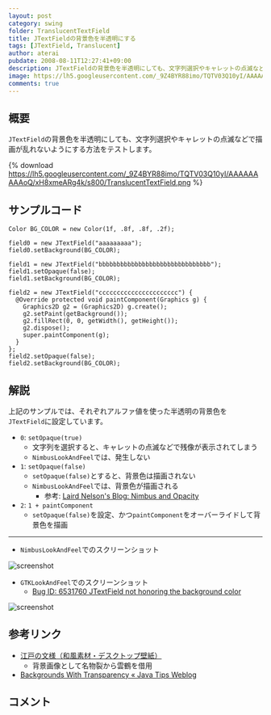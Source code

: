 ```yaml
---
layout: post
category: swing
folder: TranslucentTextField
title: JTextFieldの背景色を半透明にする
tags: [JTextField, Translucent]
author: aterai
pubdate: 2008-08-11T12:27:41+09:00
description: JTextFieldの背景色を半透明にしても、文字列選択やキャレットの点滅などで描画が乱れないようにする方法をテストします。
image: https://lh5.googleusercontent.com/_9Z4BYR88imo/TQTV03Q10yI/AAAAAAAAAoQ/xH8xmeARg4k/s800/TranslucentTextField.png
comments: true
---
```

## 概要
`JTextField`の背景色を半透明にしても、文字列選択やキャレットの点滅などで描画が乱れないようにする方法をテストします。

{% download https://lh5.googleusercontent.com/_9Z4BYR88imo/TQTV03Q10yI/AAAAAAAAAoQ/xH8xmeARg4k/s800/TranslucentTextField.png %}

## サンプルコード
<pre class="prettyprint"><code>Color BG_COLOR = new Color(1f, .8f, .8f, .2f);

field0 = new JTextField("aaaaaaaaa");
field0.setBackground(BG_COLOR);

field1 = new JTextField("bbbbbbbbbbbbbbbbbbbbbbbbbbbbbbb");
field1.setOpaque(false);
field1.setBackground(BG_COLOR);

field2 = new JTextField("cccccccccccccccccccccc") {
  @Override protected void paintComponent(Graphics g) {
    Graphics2D g2 = (Graphics2D) g.create();
    g2.setPaint(getBackground());
    g2.fillRect(0, 0, getWidth(), getHeight());
    g2.dispose();
    super.paintComponent(g);
  }
};
field2.setOpaque(false);
field2.setBackground(BG_COLOR);
</code></pre>

## 解説
上記のサンプルでは、それぞれアルファ値を使った半透明の背景色を`JTextField`に設定しています。

- `0`: `setOpaque(true)`
    - 文字列を選択すると、キャレットの点滅などで残像が表示されてしまう
    - `NimbusLookAndFeel`では、発生しない
- `1`: `setOpaque(false)`
    - `setOpaque(false)`とすると、背景色は描画されない
    - `NimbusLookAndFeel`では、背景色が描画される
        - 参考: [Laird Nelson's Blog: Nimbus and Opacity](http://weblogs.java.net/blog/ljnelson/archive/2008/07/nimbus_and_opac.html)
- `2`: `1 + paintComponent`
    - `setOpaque(false)`を設定、かつ`paintComponent`をオーバーライドして背景色を描画

<!-- dummy comment line for breaking list -->

- - - -
- `NimbusLookAndFeel`でのスクリーンショット

<!-- dummy comment line for breaking list -->

![screenshot](https://lh5.googleusercontent.com/_9Z4BYR88imo/TQcFKxPuBpI/AAAAAAAAAqw/1P6cGhtr7FA/s800/TranslucentTextField1.png)

- `GTKLookAndFeel`でのスクリーンショット
    - [Bug ID: 6531760 JTextField not honoring the background color](https://bugs.openjdk.java.net/browse/JDK-6531760)

<!-- dummy comment line for breaking list -->

![screenshot](https://lh3.googleusercontent.com/_9Z4BYR88imo/TQTV55zD1gI/AAAAAAAAAoY/0PCTmGDb2AA/s800/TranslucentTextField2.png)

## 参考リンク
- [江戸の文様（和風素材・デスクトップ壁紙）](http://www.viva-edo.com/komon/edokomon.html)
    - 背景画像として名物裂から雲鶴を借用
- [Backgrounds With Transparency « Java Tips Weblog](https://tips4java.wordpress.com/2009/05/31/backgrounds-with-transparency/)

<!-- dummy comment line for breaking list -->

## コメント
